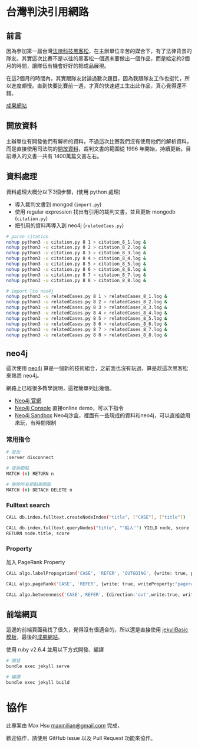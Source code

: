 # 台灣判決引用網路

## 前言

因為參加第一屆台灣[法律科技黑客松](https://hackathon.lawsnote.com/)，在主辦單位辛苦的媒合下，有了法律背景的隊友。其實這次比賽不是以往的黑客松一個週末要做出一個作品，而是給定約2個月的時間，讓隊伍有機會好好的把成品展現。

在這2個月的時間內，其實跟隊友討論過數次題目，因為我跟隊友工作也挺忙，所以進度頗慢。直到快要比賽前一週，才真的快速趕工生出此作品，真心覺得還不錯。

[成果網站](http://legalhack.tech/)

## 開放資料

主辦單位有開發他們有解析的資料，不過這次比賽我們沒有使用他們的解析資料，而是直接使用司法院的[開放資料](http://data.judicial.gov.tw/)，裁判文書的範圍從 1996 年開始，持續更新。目前導入的文書一共有 1400萬篇文書左右。


## 資料處理

資料處理大概分以下3個步驟，(使用 python 處理)

- 導入裁判文書到 mongod (`import.py`)
- 使用 regular expression 找出有引用的裁判文書，並且更新 mongodb (`citation.py`)
- 把引用的資料再導入到 neo4j (`relatedCaes.py`)

```sh
# parse citation
nohup python3 -u citation.py 8 1 > citation_8_1.log &
nohup python3 -u citation.py 8 2 > citation_8_2.log &
nohup python3 -u citation.py 8 3 > citation_8_3.log &
nohup python3 -u citation.py 8 4 > citation_8_4.log &
nohup python3 -u citation.py 8 5 > citation_8_5.log &
nohup python3 -u citation.py 8 6 > citation_8_6.log &
nohup python3 -u citation.py 8 7 > citation_8_7.log &
nohup python3 -u citation.py 8 8 > citation_8_8.log &

# import to neo4j
nohup python3 -u relatedCases.py 8 1 > relatedCases_8_1.log &
nohup python3 -u relatedCases.py 8 2 > relatedCases_8_2.log &
nohup python3 -u relatedCases.py 8 3 > relatedCases_8_3.log &
nohup python3 -u relatedCases.py 8 4 > relatedCases_8_4.log &
nohup python3 -u relatedCases.py 8 5 > relatedCases_8_5.log &
nohup python3 -u relatedCases.py 8 6 > relatedCases_8_6.log &
nohup python3 -u relatedCases.py 8 7 > relatedCases_8_7.log &
nohup python3 -u relatedCases.py 8 8 > relatedCases_8_8.log &
```

## neo4j

這次使用 [neo4j](https://neo4j.com/) 算是一個新的技術組合，之前我也沒有玩過，算是趁這次黑客松來熟悉 neo4j。

網路上已經很多教學說明，這裡簡單列出幾個。

- [Neo4j 官網](https://neo4j.com/)
- [Neo4j Console](https://console.neo4j.org/) 直接online demo，可以下指令
- [Neo4j Sandbox](https://neo4j.com/sandbox-v2/) Neo4j沙盒，裡面有一些現成的資料和neo4j，可以直接啟用來玩，有時間限制

### 常用指令

```sh
# 登出
:server disconnect

# 查詢節點
MATCH (n) RETURN n

# 刪除所有節點與關聯
MATCH (n) DETACH DELETE n
```

### Fulltext search

```sh
CALL db.index.fulltext.createNodeIndex("title", ["CASE"], ["title"])

CALL db.index.fulltext.queryNodes("title", "'殺人'") YIELD node, score
RETURN node.title, score
```

### Property

加入 PageRank Property

```sh
CALL algo.labelPropagation('CASE', 'REFER', 'OUTGOING', {write: true, partitionProperty: "community", weightProperty: "count"})

CALL algo.pageRank('CASE', 'REFER', {write: true, writeProperty:"pagerank"})

CALL algo.betweenness('CASE','REFER', {direction:'out',write:true, writeProperty:'betweenness'})
```


## 前端網頁

這邊的前端頁面我找了很久，覺得沒有很適合的，所以還是直接使用 [jekyllBasic模板](https://github.com/bchetty/jekyllBasic)，最後的[成果網站](http://legalhack.tech/)。

使用 ruby v2.6.4 並用以下方式開發、編譯

```sh
# 開發
bundle exec jekyll serve

# 編譯
bundle exec jekyll build
```

# 協作
此專案由 Max Hsu maxmilian@gmail.com 完成，

歡迎協作，請使用 GitHub issue 以及 Pull Request 功能來協作。
